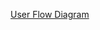 
[User Flow Diagram](https://www.figma.com/file/A0kNmcFy9y2PDmw2l8U1hu/User-Flow-Diagram?node-id=0%3A1)
